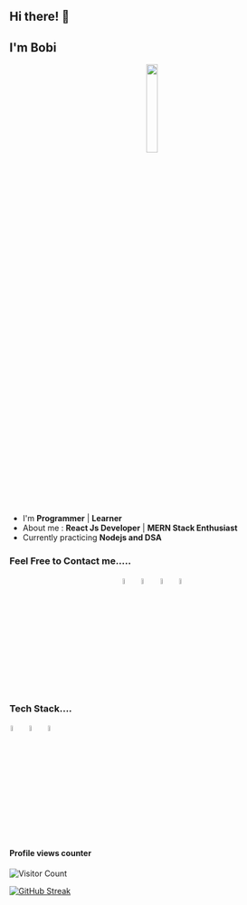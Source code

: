 ## Hi there! 👋
## I'm Bobi 

<p align="center">
<img width="20%" src="https://img.icons8.com/ios-filled/96/000000/programming.png"/>
</p>


- I'm  **Programmer** | **Learner** 
- About me : **React Js Developer** | **MERN Stack Enthusiast**
- Currently practicing **Nodejs and DSA**


### Feel Free to Contact me.....

<p align="center">
	<a href="https://github.com/DevBobi"><img alt="github" width="5%" style="padding:2px" src="https://img.icons8.com/color/480/000000/github--v1.png"/></a>
	<a href="https://www.linkedin.com/in/mdsaifurrahaman/"><img alt="linkedin" width="5%" style="padding:2px" src="https://img.icons8.com/color-glass/240/000000/linkedin.png"/></a>
	<a href="https://www.facebook.com/TashfimPiyalBobi/"><img alt="facebook" width="5%" style="padding:2px" src="https://img.icons8.com/doodle/480/000000/facebook-new.png"/></a>
	<a href="https://www.instagram.com/tashfim_bobi/"><img alt="instagram" width="5%" style="padding:2px" src="https://img.icons8.com/ios/250/000000/instagram-new--v1.png"/></a>
</p>

### Tech Stack....

<p align="start">
	<img width="5%" style="padding:2px" src="https://img.icons8.com/color/480/000000/javascript--v1.png"/>
	<img width="5%" style="padding:2px" src="https://img.icons8.com/color/480/000000/nodejs.png"/>
	<img width="5%" style="padding:2px" src="https://img.icons8.com/external-tal-revivo-filled-tal-revivo/96/000000/external-mongodb-a-cross-platform-document-oriented-database-program-logo-filled-tal-revivo.png"/>
</p>

#### Profile views counter
![Visitor Count](https://profile-counter.glitch.me/{DevBobi}/count.svg)

[![GitHub Streak](http://github-readme-streak-stats.herokuapp.com?user=DevBobi&theme=dracula&date_format=M%20j%5B%2C%20Y%5D)](https://git.io/streak-stats)
